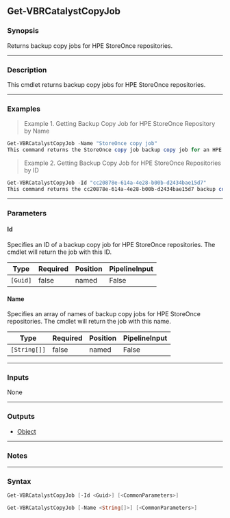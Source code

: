 Get-VBRCatalystCopyJob
----------------------

### Synopsis
Returns backup copy jobs for HPE StoreOnce repositories.

---

### Description

This cmdlet returns backup copy jobs for HPE StoreOnce repositories.

---

### Examples
> Example 1. Getting Backup Copy Job for HPE StoreOnce Repository by Name

```PowerShell
Get-VBRCatalystCopyJob -Name "StoreOnce copy job"
This command returns the StoreOnce copy job backup copy job for an HPE StoreOnce repository.
```
> Example 2. Getting Backup Copy Job for HPE StoreOnce Repositories by ID

```PowerShell
Get-VBRCatalystCopyJob -Id "cc20878e-614a-4e28-b00b-d2434bae15d7"
This command returns the cc20878e-614a-4e28-b00b-d2434bae15d7 backup copy job for an HPE StoreOnce repository.
```

---

### Parameters
#### **Id**
Specifies an ID of a backup copy job for HPE StoreOnce repositories. The cmdlet will return the job with this ID.

|Type    |Required|Position|PipelineInput|
|--------|--------|--------|-------------|
|`[Guid]`|false   |named   |False        |

#### **Name**
Specifies an array of names of backup copy jobs for HPE StoreOnce repositories. The cmdlet will return the job with this name.

|Type        |Required|Position|PipelineInput|
|------------|--------|--------|-------------|
|`[String[]]`|false   |named   |False        |

---

### Inputs
None

---

### Outputs
* [Object](https://learn.microsoft.com/en-us/dotnet/api/System.Object)

---

### Notes

---

### Syntax
```PowerShell
Get-VBRCatalystCopyJob [-Id <Guid>] [<CommonParameters>]
```
```PowerShell
Get-VBRCatalystCopyJob [-Name <String[]>] [<CommonParameters>]
```
